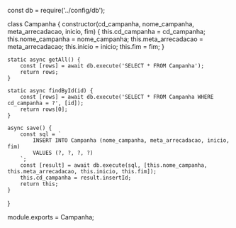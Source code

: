 const db = require('../config/db');

class Campanha {
    constructor(cd_campanha, nome_campanha, meta_arrecadacao, inicio, fim) {
        this.cd_campanha = cd_campanha;
        this.nome_campanha = nome_campanha;
        this.meta_arrecadacao = meta_arrecadacao;
        this.inicio = inicio;
        this.fim = fim;
    }

    static async getAll() {
        const [rows] = await db.execute('SELECT * FROM Campanha');
        return rows;
    }

    static async findById(id) {
        const [rows] = await db.execute('SELECT * FROM Campanha WHERE cd_campanha = ?', [id]);
        return rows[0];
    }
    
    async save() {
        const sql = `
            INSERT INTO Campanha (nome_campanha, meta_arrecadacao, inicio, fim)
            VALUES (?, ?, ?, ?)
        `;
        const [result] = await db.execute(sql, [this.nome_campanha, this.meta_arrecadacao, this.inicio, this.fim]);
        this.cd_campanha = result.insertId;
        return this;
    }
}

module.exports = Campanha;